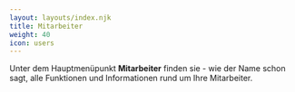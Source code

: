 ```yaml
---
layout: layouts/index.njk
title: Mitarbeiter
weight: 40
icon: users
---
```


Unter dem Hauptmenüpunkt **Mitarbeiter** finden sie - wie der Name schon sagt, alle Funktionen und Informationen rund um Ihre Mitarbeiter.
